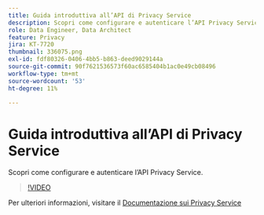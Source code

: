 ```yaml
---
title: Guida introduttiva all’API di Privacy Service
description: Scopri come configurare e autenticare l’API Privacy Service.
role: Data Engineer, Data Architect
feature: Privacy
jira: KT-7720
thumbnail: 336075.png
exl-id: fdf80326-0406-4bb5-b863-deed9029144a
source-git-commit: 90f7621536573f60ac6585404b1ac0e49cb08496
workflow-type: tm+mt
source-wordcount: '53'
ht-degree: 11%

---
```


# Guida introduttiva all’API di Privacy Service

Scopri come configurare e autenticare l’API Privacy Service.

>[!VIDEO](https://video.tv.adobe.com/v/336075?quality=12&learn=on)

Per ulteriori informazioni, visitare il [Documentazione sui Privacy Service](https://experienceleague.adobe.com/docs/experience-platform/privacy/home.html?lang=it)
